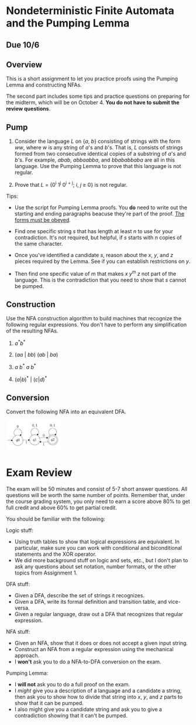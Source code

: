 # Nondeterministic Finite Automata and the Pumping Lemma

## Due 10/6

## Overview

This is a short assignment to let you practice proofs using the Pumping Lemma and constructing NFAs.

The second part includes some tips and practice questions on preparing for the midterm, which will be on October 4. **You do not have to submit the review questions**.


## Pump

1. Consider the language *L* on {*a*, *b*} consisting of strings with the form *ww*, where *w* is any string of *a*'s and *b*'s. That is, *L* consists of strings formed from two consecutive identical copies of a substring of *a*'s and *b*'s. For example, *abab*, *abbaabba*, and *bbababbaba* are all in this language. Use the Pumping Lemma to prove that this language is not regular.

2. Prove that *L* = {0<sup>i</sup> 1<sup>j</sup> 0<sup>i + j</sup>; *i*, *j* ≥ 0} is not regular.

Tips:

- Use the script for Pumping Lemma proofs. You **do** need to write out the starting and ending paragraphs beacuse they're part of the proof. [The forms must be obeyed](https://dune.fandom.com/wiki/Great_Convention).

- Find one specific string *s* that has length at least *n* to use for your contradiction. It's not required, but helpful, if *s* starts with *n* copies of the same character.

- Once you've identified a candidate *s*, reason about the *x*, *y*, and *z* pieces required by the Lemma. See if you can establish restrictions on *y*.

- Then find one specific value of *m* that makes *x* *y*<sup>*m*</sup> *z* not part of the language. This is the contradiction that you need to show that *s* cannot be pumped.


## Construction

Use the NFA construction algorithm to build machines that recognize the following regular expressions. You don't have to perform any simplification of the resulting NFAs.

1. *a*<sup>\*</sup>*b*<sup>\*</sup>

2. (*aa* | *bb*) (*ab* | *ba*)

3. *a* *b*<sup>\*</sup> *a* *b*<sup>\*</sup>

4. (*a*|*b*)<sup>\*</sup> | (*c*|*d*)<sup>\*</sup>


## Conversion

Convert the following NFA into an equivalent DFA.

<img src="nfa.jpg" width="30%" />

# Exam Review

The exam will be 50 minutes and consist of 5-7 short answer questions. All questions will be worth the same number of points. Remember that, under the course grading system, you only need to earn a score above 80% to get full credit and above 60% to get partial credit.

You should be familiar with the following:

Logic stuff:

- Using truth tables to show that logical expressions are equivalent. In particular, make sure you can work with conditional and biconditional statements and the XOR operator.
- We did more background stuff on logic and sets, etc., but I don't plan to ask any questions about set notation, number formats, or the other topics from Assignment 1.

DFA stuff:

- Given a DFA, describe the set of strings it recognizes.
- Given a DFA, write its formal definition and transition table, and vice-versa.
- Given a regular language, draw out a DFA that recognizes that regular expression.

NFA stuff:

- Given an NFA, show that it does or does not accept a given input string.
- Construct an NFA from a regular expression using the mechanical approach.
- I **won't** ask you to do a NFA-to-DFA conversion on the exam.

Pumping Lemma:

- I **will not**  ask you to do a full proof on the exam.
- I *might* give you a description of a language and a candidate a string, then ask you to show how to divide that string into *x*, *y*, and *z* parts to show that it can be pumped.
- I also might give you a candidate string and ask you to give a contradiction showing that it can't be pumped.
